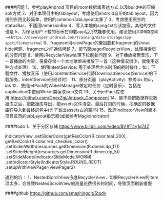 ####问题
1、参考playAndroid 项目的room数据库表达方式 以及build中的压缩apk方式
2、对于本项目中的tablayout，考虑使用android自带的tablayout，因为用的东西比较简单，使用的commonTabLayout太重了
3、考虑使用原生的statusBar，不适用ImmesionBar
4、写入本地的song.txt应该加密，其他的文件也是
5、为保证用户下载的音乐在卸载app后仍然能够使用，建议使用`共享储存空间`  -->`https://developer.android.com/training/data-storage/app-specific#external`
6、fragment与viewPager的懒加载和fragment的show、hide问题、fragment之间通信问题
7、菜鸟窝pagerRecyclerView，处理搜索页的分页问题
8、使用JRecyclerView处理下拉刷新问题
9、对于播放搜索音乐，下一首播放的内容，需要存储一个本地歌单来播放下一首（这种情况很少，就使用这种方式处理）
10、使用IntentService: 用于处理后台长时间的耗时操作，如：下载文件、播放音乐（使用JobIntentService代替DownloadService(Service)的下载服务，IntentService已经过时）
11、部分页面（playActivity）参考ios 的ui，ios 
12、使用jetPack的WokerManager做定时任务（定时音乐）、包括在application中使用Woker类读取json文件
13、关于jetPack库使用:https://github.com/OnexZgj/Jetpack_Component
14、能不能把数据存进数据库之后，把数据库导出，把assets文件清空。最后打包的时候，把确定的数据库在导入到最终的包中(为了省出assets占的空间)
15、改造IndicatorView创建本项目首页的tabLayout指示器(或者参考MagicIndicator)

####todo
1、关于分区存储
https://www.bilibili.com/video/BV1fT4y1g74Z


indicatorView
                .setSliderColor(getResColor(R.color.teal_200), getResColor(R.color.red_checked_color))
                .setSliderWidth(resources.getDimension(R.dimen.dp_17))
                .setSliderHeight(resources.getDimension(R.dimen.dp_5))
                .setSlideMode(IndicatorSlideMode.WORM)
                .setIndicatorStyle(IndicatorStyle.ROUND_RECT)
                .setupWithViewPager(viewPager2)
                
遇到的坑：
1、NestedScrollView嵌套RecyclerView，如果RecyclerView的item项太多，会导致NestedScrollView的测量花费很长的时间，导致页面刷新缓慢        



####github
https://github.com/smashinggit/Study
                
